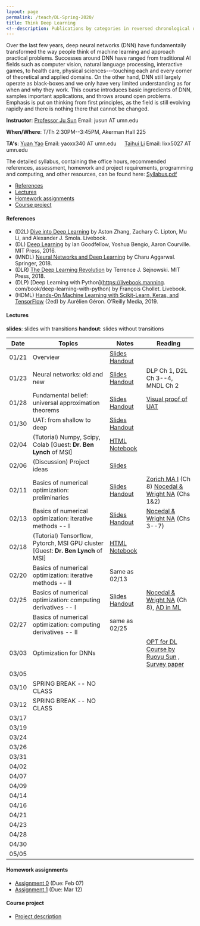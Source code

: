 ```yaml
---
layout: page
permalink: /teach/DL-Spring-2020/
title: Think Deep Learning
<!--description: Publications by categories in reversed chronological order. -->
---
```


Over the last few years, deep neural networks (DNN) have fundamentally transformed the way people think of machine learning and approach practical problems. Successes around DNN have ranged from traditional AI fields such as computer vision, natural language processing, interactive games, to health care, physical sciences---touching each and every corner of theoretical and applied domains. On the other hand, DNN still largely operate as black-boxes and we only have very limited understanding as for when and why they work. This course introduces basic ingredients of DNN, samples important applications, and throws around open problems. Emphasis is put on thinking from first principles, as the field is still evolving rapidly and there is nothing there that cannot be changed.

**Instructor**: [Professor Ju Sun](https://sunju.org/)  Email: jusun AT umn.edu

**When/Where**: T/Th 2:30PM--3:45PM, Akerman Hall 225

**TA's**: [Yuan Yao](https://myaccount.umn.edu/lookup?SET_INSTITUTION=&UID=yaoxx340)  Email: yaoxx340 AT umn.edu   &emsp;    [Taihui Li](https://myaccount.umn.edu/lookup?SET_INSTITUTION=&UID=lixx5027) Email: lixx5027 AT umn.edu

The detailed syllabus, containing the office hours, recommended references, assessment, homework and project requirements, programming and computing, and other resources, can be found here: [Syllabus.pdf](Syllabus.pdf)

<!-- **Target**: Graduate and advanced undergrad students. Registration is based on permission from the instructor. If you're interested, please email Prof. Sun (jusun AT umn.edu) and describe your academic standing, relevant course experience, and research experience if any. -->

<!-- **No Panic**: <span style="color:red"> The enrollment has reached the cap. </span> While we're maintaining a waiting list, and may decide to increase the cap later, there's no guarantee. We're likely to re-run the course in fall 2020 and to make the course regular in the near future, and so please consider next iterations if you're not in. -->

<!-- **Prerequisite**: Introduction to machine learning or equivalent. Maturity in linear algebra, calculus, and basic probability is assumed. Familiarity with Python (esp. numpy, scipy) is necessary to complete the homework assignments and final projects.   -->

- [References](#references)
- [Lectures](#lectures)
- [Homework assignments](#homework-assignments)
- [Course project](#course-project)

#### References
- (D2L)  [Dive into Deep Learning](https://d2l.ai/) by Aston Zhang, Zachary C. Lipton,  Mu Li, and Alexander J. Smola. Livebook.
- (DL)  [Deep Learning](https://www.deeplearningbook.org/) by Ian Goodfellow, Yoshua Bengio, Aaron Courville. MIT Press, 2016.
- (MNDL) [Neural Networks and Deep Learning](https://www.springer.com/gp/book/9783319944623) by Charu Aggarwal. Springer, 2018.
- (DLR) [The Deep Learning Revolution](https://mitpress.mit.edu/books/deep-learning-revolution) by Terrence J. Sejnowski. MIT Press, 2018.
- (DLP) [Deep Learning with Python](https://livebook.manning.
com/book/deep-learning-with-python) by François Chollet. Livebook.
- (HDML) [Hands-On Machine Learning with Scikit-Learn, Keras, and TensorFlow](https://www.oreilly.com/library/view/hands-on-machine-learning/9781492032632/) (2ed) by Aurélien Géron. O’Reilly Media, 2019.

#### Lectures
**slides**: slides with transitions
**handout**: slides without transitions  

| Date  | Topics                                                                            | Notes                                                                     | Reading                                                                                                                                                     |
|:-----:| --------------------------------------------------------------------------------- | ------------------------------------------------------------------------- | ----------------------------------------------------------------------------------------------------------------------------------------------------------- |
| 01/21 | Overview                                                                          | [Slides](lecture-01-21-slides.pdf)  [Handout](lecture-01-21-handout.pdf)  |                                                                                                                                                             |
| 01/23 | Neural networks: old and new                                                      | [Slides](lecture-01-23-slides.pdf)  [Handout](lecture-01-23-handout.pdf)  | DLP Ch 1, D2L Ch 3--4, MNDL Ch 2                                                                                                                            |
| 01/28 | Fundamental belief: universal approximation theorems                              | [Slides](lecture-01-28-slides.pdf)  [Handout](lecture-01-28-handout.pdf)  | [Visual proof of UAT](http://neuralnetworksanddeeplearning.com/chap4.html)                                                                                  |
| 01/30 | UAT: from shallow to deep                                                         | [Slides](lecture-01-30-slides.pdf)  [Handout](lecture-01-30-handout.pdf)  |                                                                                                                                                             |
| 02/04 | (Tutorial) Numpy, Scipy, Colab [Guest: **Dr. Ben Lynch** of MSI]                  | [HTML](ColabNumPySciPy.html)  [Notebook](ColabNumPySciPy.ipynb)           |                                                                                                                                                             |
| 02/06 | (Discussion) Project ideas                                                        | [Slides](lecture-02-06-slides.pdf)                                        |                                                                                                                                                             |
| 02/11 | Basics of numerical optimization: preliminaries                                   | [Slides](lecture-02-11-slides.pdf)  [Handout](lecture-02-11-handout.pdf)  | [Zorich MA I](https://www.springer.com/gp/book/9783662487907) (Ch 8)       [Nocedal & Wright NA](https://www.springer.com/gp/book/9780387303031)  (Chs 1&2) |
| 02/13 | Basics of numerical optimization: iterative methods -- I                          | [Slides](lecture-02-13-slides.pdf)  [Handout](lecture-02-13-handout.pdf)  | [Nocedal & Wright NA](https://www.springer.com/gp/book/9780387303031)  (Chs 3--7)                                                                           |
| 02/18 | (Tutorial) Tensorflow, Pytorch, MSI GPU cluster [Guest: **Dr. Ben Lynch** of MSI] | [HTML](TensorFlowPyTorch.html)        [Notebook](TensorFlowPyTorch.ipynb) |                                                                                                                                                             |
| 02/20 | Basics of numerical optimization: iterative methods -- II                         | Same as 02/13                                                             |                                                                                                                                                             |
| 02/25 | Basics of numerical optimization: computing derivatives -- I                      | [Slides](lecture-02-25-slides.pdf)  [Handout](lecture-02-25-handout.pdf)  | [Nocedal & Wright NA](https://www.springer.com/gp/book/9780387303031)  (Ch 8), [AD in  ML](http://jmlr.org/papers/v18/17-468.html)                          |
| 02/27 | Basics of numerical optimization: computing derivatives -- II                     | same as 02/25                                                             |                                                                                                                                                             |
| 03/03 | Optimization for DNNs                                                             |                                                                           | [OPT for DL Course by Ruoyu Sun](https://wiki.illinois.edu/wiki/spaces/viewspace.action?key=IE598ODLSP19)   ,            [Survey paper](https://arxiv.org/abs/1912.08957)                                                                                                                                                            |
| 03/05 |                                                                                   |                                                                           |                                                                                                                                                             |
| 03/10 | SPRING BREAK   -- NO CLASS                                                        |                                                                           |                                                                                                                                                             |
| 03/12 | SPRING BREAK  -- NO CLASS                                                         |                                                                           |                                                                                                                                                             |
| 03/17 |                                                                                   |                                                                           |                                                                                                                                                             |
| 03/19 |                                                                                   |                                                                           |                                                                                                                                                             |
| 03/24 |                                                                                   |                                                                           |                                                                                                                                                             |
| 03/26 |                                                                                   |                                                                           |                                                                                                                                                             |
| 03/31 |                                                                                   |                                                                           |                                                                                                                                                             |
| 04/02 |                                                                                   |                                                                           |                                                                                                                                                             |
| 04/07 |                                                                                   |                                                                           |                                                                                                                                                             |
| 04/09 |                                                                                   |                                                                           |                                                                                                                                                             |
| 04/14 |                                                                                   |                                                                           |                                                                                                                                                             |
| 04/16 |                                                                                   |                                                                           |                                                                                                                                                             |
| 04/21 |                                                                                   |                                                                           |                                                                                                                                                             |
| 04/23 |                                                                                   |                                                                           |                                                                                                                                                             |
| 04/28 |                                                                                   |                                                                           |                                                                                                                                                             |
| 04/30 |                                                                                   |                                                                           |                                                                                                                                                             |
| 05/05 |                                                                                   |                                                                           |                                                                                                                                                             |


#### Homework assignments
- [Assignment 0](HW0.pdf) (Due: Feb 07)
- [Assignment 1](HW1.pdf) (Due: Mar 12)


#### Course project
- [Project description](lecture-02-06-slides.pdf)

<!-- #### Tentative topics to cover: -->

<!-- - Course overview
- Neural networks: old and new
- Fundamental belief: universal approximation theorem
- Numerical optimization with math: optimization with gradient descent and beyond
- Numerical optimization without math: auto-differentiation and differential programming
- Working with images: convolutional neural networks
- Working with images: recognition, detection, segmentation
- To train or not? scattering transforms
- Working with sequences: recurrent neural networks
- Learning probability distributions: generative adversarial networks
- Learning representation without labels: dictionary learning and autoencoders
- Gaming time: deep reinforcement learning

<!-- #### Tentative discussion sessions: -->

<!-- - Python, Numpy, and Google Cloud/Colab
- Project ideas
- Tensorflow 2.0 and Pytorch
- Backpropagation and computational tricks
- Research ideas -->
